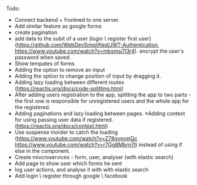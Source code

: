 Todo:
* Connect backend + frontned to one server.
* Add similar feature as google forms
* create pagination
* add data to the subit of a user (login \ register first user) (https://github.com/WebDevSimplified/JWT-Authentication, https://www.youtube.com/watch?v=mbsmsi7l3r4). encrypt the user's password when saved.
* Show tempates of forms
* Adding the option to remove an input
* Adding the option to change position of input by dragging it.
* Adding lazy loading between different routes (https://reactjs.org/docs/code-splitting.html)
* After adding users registration to the app, splitting the app to two parts - the first one is responsible for unregistered users and the whole app for the registered.
* Adding paginations and lazy loading between pages.
*Adding context for using passing user data if registered. (https://reactjs.org/docs/context.html)
* Use suspense inorder to catch the loading (https://www.youtube.com/watch?v=Z78qvpyejQc   https://www.youtube.com/watch?v=r7Gg8Mbrn7I) instead of using if else in the component.
* Create mivcroservices - form, user, analyser (with elastic search)
* Add page to show user which forms he sent
* log user actions, and analyse it with  with elastic search
* Add login \ register through google \ facebook
